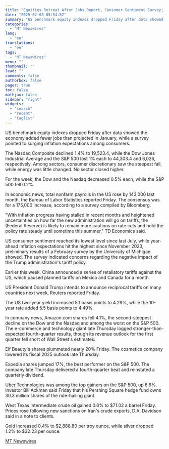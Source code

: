 ```yaml
---
title: "Equities Retreat After Jobs Report, Consumer Sentiment Survey; Amazon Falls"
date: "2025-02-08 05:54:52"
summary: "US benchmark equity indexes dropped Friday after data showed the economy added fewer jobs than projected in January, while a survey pointed to surging inflation expectations among consumers. The Nasdaq Composite declined 1.4% to 19,523.4, while the Dow Jones Industrial Average and the S&amp;P 500 lost 1% each to 44,303.4..."
categories:
  - "MT Newswires"
lang:
  - "en"
translations:
  - "en"
tags:
  - "MT Newswires"
menu: ""
thumbnail: ""
lead: ""
comments: false
authorbox: false
pager: true
toc: false
mathjax: false
sidebar: "right"
widgets:
  - "search"
  - "recent"
  - "taglist"
---
```


US benchmark equity indexes dropped Friday after data showed the economy added fewer jobs than projected in January, while a survey pointed to surging inflation expectations among consumers.

The Nasdaq Composite declined 1.4% to 19,523.4, while the Dow Jones Industrial Average and the S&P 500 lost 1% each to 44,303.4 and 6,026, respectively. Among sectors, consumer discretionary saw the steepest fall, while energy was little changed. No sector closed higher.

For the week, the Dow and the Nasdaq decreased 0.5% each, while the S&P 500 fell 0.2%.

In economic news, total nonfarm payrolls in the US rose by 143,000 last month, the Bureau of Labor Statistics reported Friday. The consensus was for a 175,000 increase, according to a survey compiled by Bloomberg.

"With inflation progress having stalled in recent months and heightened uncertainties on how far the new administration will go on tariffs, the (Federal Reserve) is likely to remain more cautious on rate cuts and hold the policy rate steady until sometime this summer," TD Economics said.

US consumer sentiment reached its lowest level since last July, while year-ahead inflation expectations hit the highest since November 2023, preliminary results of a February survey by the University of Michigan showed. The survey indicated concerns regarding the negative impact of the Trump administration's tariff policy.

Earlier this week, China announced a series of retaliatory tariffs against the US, which paused planned tariffs on Mexico and Canada for a month.

US President Donald Trump intends to announce reciprocal tariffs on many countries next week, Reuters reported Friday.

The US two-year yield increased 8.1 basis points to 4.29%, while the 10-year rate added 5.5 basis points to 4.49%.

In company news, Amazon.com shares fell 4.1%, the second-steepest decline on the Dow and the Nasdaq and among the worst on the S&P 500. The e-commerce and technology giant late Thursday logged stronger-than-expected fourth-quarter results, though its revenue outlook for the first quarter fell short of Wall Street's estimates.

Elf Beauty's shares plummeted nearly 20% Friday. The cosmetics company lowered its fiscal 2025 outlook late Thursday.

Expedia shares jumped 17%, the best performer on the S&P 500. The company late Thursday delivered a fourth-quarter beat and reinstated a quarterly dividend.

Uber Technologies was among the top gainers on the S&P 500, up 6.6%. Investor Bill Ackman said Friday that his Pershing Square hedge fund owns 30.3 million shares of the ride-hailing giant.

West Texas Intermediate crude oil gained 0.6% to $71.02 a barrel Friday. Prices rose following new sanctions on Iran's crude exports, D.A. Davidson said in a note to clients.

Gold increased 0.4% to $2,888.80 per troy ounce, while silver dropped 1.2% to $32.23 per ounce.

[MT Newswires](https://www.tradingview.com/news/mtnewswires.com:20250207:A3313063:0/)
